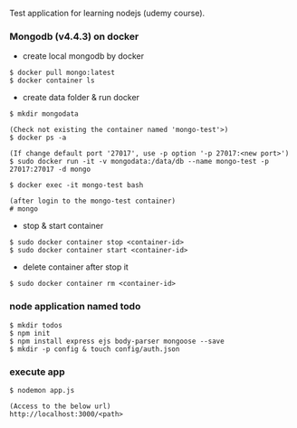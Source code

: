 Test application for learning nodejs (udemy course).

### Mongodb (v4.4.3) on docker

- create local mongodb by docker

```
$ docker pull mongo:latest
$ docker container ls
```

- create data folder & run docker

```
$ mkdir mongodata

(Check not existing the container named 'mongo-test'>)
$ docker ps -a 

(If change default port '27017', use -p option '-p 27017:<new port>')
$ sudo docker run -it -v mongodata:/data/db --name mongo-test -p 27017:27017 -d mongo

$ docker exec -it mongo-test bash

(after login to the mongo-test container)
# mongo
```

- stop & start container

```
$ sudo docker container stop <container-id>
$ sudo docker container start <container-id>
```

- delete container after stop it

```
$ sudo docker container rm <container-id>
``` 



### node application named todo

```
$ mkdir todos
$ npm init
$ npm install express ejs body-parser mongoose --save
$ mkdir -p config & touch config/auth.json
```

### execute app

```
$ nodemon app.js

(Access to the below url)
http://localhost:3000/<path>
```
